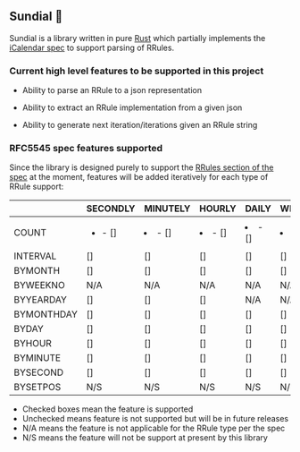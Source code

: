 ## Sundial 🚧

Sundial is a library written in pure [Rust](https://www.rust-lang.org/) which partially implements the [iCalendar spec](https://tools.ietf.org/html/rfc5545) to support parsing of RRules.

### Current high level features to be supported in this project

- Ability to parse an RRule to a json representation

- Ability to extract an RRule implementation from a given json

- Ability to generate next iteration/iterations given an RRule string

### RFC5545 spec features supported

Since the library is designed purely to support the [RRules section of the spec](https://tools.ietf.org/html/rfc5545#section-3.3.10) at the moment, features will be added iteratively for each type of RRule support:


|            | SECONDLY      | MINUTELY      | HOURLY        | DAILY         | WEEKLY        | FORTNIGHTLY   | MONTHLY       | YEARLY        |
|------------|---------------|---------------|---------------|---------------|---------------|---------------|---------------|---------------|
| COUNT      | <ul><li>- []</li></ul> | <li>- []</li> | <li>- []</li> | <li>- []</li> | <li>- []</li> | <li>- []</li> | <li>- [x] YES</li>| <li>- [x]</li>|
| INTERVAL   | []            | []            | []            | []            | []            | []            | [x]           | [x]           |
| BYMONTH    | []            | []            | []            | []            | []            | []            | [x]           | []            |
| BYWEEKNO   | N/A           | N/A           | N/A           | N/A           | N/A           | N/A           | N/A           | []            |
| BYYEARDAY  | []            | []            | []            | N/A           | N/A           | N/A           | []            | []            |
| BYMONTHDAY | []            | []            | []            | []            | []            | N/A           | [x]           | []            |
| BYDAY      | []            | []            | []            | []            | []            | []            | [x]           | []            |
| BYHOUR     | []            | []            | []            | []            | []            | []            | [x]           | []            |
| BYMINUTE   | []            | []            | []            | []            | []            | []            | [x]           | []            |
| BYSECOND   | []            | []            | []            | []            | []            | []            | [x]           | []            |
| BYSETPOS   | N/S           | N/S           | N/S           | N/S           | N/S           | N/S           | N/S           | N/S           |

* Checked boxes mean the feature is supported
* Unchecked means feature is not supported but will be in future releases
* N/A means the feature is not applicable for the RRule type per the spec
* N/S means the feature will not be support at present by this library
